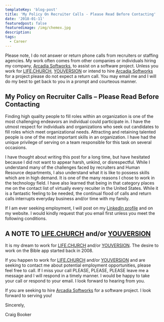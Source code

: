 ```yaml
---
templateKey: 'blog-post'
title: 'My Policy On Recruiter Calls - Please Read Before Contacting'
date: '2018-01-11'
featuredpost: false
featuredimage: /img/chemex.jpg
description:
tags:
  - Career
---
```


Please note, I do not answer or return phone calls from recruiters or staffing agencies. My work often comes from other companies or individuals hiring my company, [Arcadia Softworks](https://arcadiasoftworks.com/), to assist on a software project. Unless you work for [LIFE.CHURCH](https://life.church/), [YOUVERSION](https://youversion.com) or intend to hire [Arcadia Softworks](http://arcadiasoftworks.com/) for a project please do not expect a return call. You may email me and I will do my best to get back to you in a prompt and courteous manner.

## My Policy on Recruiter Calls – Please Read Before Contacting

Finding high quality people to fill roles within an organization is one of the most challenging endeavors an individual could participate in. I have the utmost respect for individuals and organizations who seek out candidates to fill roles which meet organizational needs. Attracting and retaining talented people is one of the most important skills in an organization. I have had the unique privilege of serving on a team responsible for this task on several occasions.

I have thought about writing this post for a long time, but have hesitated because I did not want to appear harsh, unkind, or disrespectful. While I understand many of the challenges faced by recruiters and Human Resource departments, I also understand what it is like to possess skills which are in high demand. It is one of the many reasons I chose to work in the technology field. I have also learned that being in that category places me on the contact list of virtually every recuiter in the United States. While it is a fantastic feeling to be needed, the continual flood of calls and return calls interrupts everyday business and/or time with my family.

If I am ever seeking employment, I will post on my [LinkedIn profile](http://linkedin.com/in/craigbooker) and on my website. I would kindly request that you email first unless you meet the following conditions.

## A NOTE TO [LIFE.CHURCH](https://life.church/) and/or [YOUVERSION](https://youversion.com)

It is my dream to work for [LIFE.CHURCH](https://life.church/) and/or [YOUVERSION](https://youversion.com). The desire to work on the Bible app started back in 2008.

If you happen to work for [LIFE.CHURCH](https://life.church/) and/or [YOUVERSION](https://youversion.com) and are seeking to contact me about potential employment opportunities, please feel free to call. If I miss your call PLEASE, PLEASE, PLEASE leave me a message and I will respond in a timely manner. I would be happy to take your call or respond to your email. I look forward to hearing from you.

If you are seeking to hire [Arcadia Softworks](http://arcadiasoftworks.com/) for a software project. I look forward to serving you!

Sincerely,

Craig Booker
